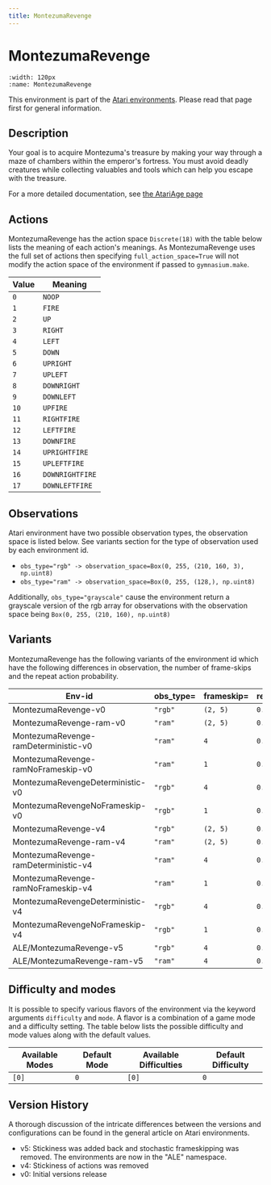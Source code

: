 ```yaml
---
title: MontezumaRevenge
---
```


# MontezumaRevenge

```{figure} ../../_static/videos/atari/montezuma_revenge.gif
:width: 120px
:name: MontezumaRevenge
```

This environment is part of the <a href='..'>Atari environments</a>. Please read that page first for general information.

## Description

Your goal is to acquire Montezuma's treasure by making your way through a maze of chambers within the emperor's fortress. You must avoid deadly creatures while collecting valuables and tools which can help you escape with the treasure.

For a more detailed documentation, see [the AtariAge page](https://atariage.com/manual_html_page.php?SoftwareLabelID=310)

## Actions

MontezumaRevenge has the action space `Discrete(18)` with the table below lists the meaning of each action's meanings.
As MontezumaRevenge uses the full set of actions then specifying `full_action_space=True` will not modify the action space of the environment if passed to `gymnasium.make`.

| Value   | Meaning         |
|---------|-----------------|
| `0`     | `NOOP`          |
| `1`     | `FIRE`          |
| `2`     | `UP`            |
| `3`     | `RIGHT`         |
| `4`     | `LEFT`          |
| `5`     | `DOWN`          |
| `6`     | `UPRIGHT`       |
| `7`     | `UPLEFT`        |
| `8`     | `DOWNRIGHT`     |
| `9`     | `DOWNLEFT`      |
| `10`    | `UPFIRE`        |
| `11`    | `RIGHTFIRE`     |
| `12`    | `LEFTFIRE`      |
| `13`    | `DOWNFIRE`      |
| `14`    | `UPRIGHTFIRE`   |
| `15`    | `UPLEFTFIRE`    |
| `16`    | `DOWNRIGHTFIRE` |
| `17`    | `DOWNLEFTFIRE`  |

## Observations

Atari environment have two possible observation types, the observation space is listed below.
See variants section for the type of observation used by each environment id.

- `obs_type="rgb" -> observation_space=Box(0, 255, (210, 160, 3), np.uint8)`
- `obs_type="ram" -> observation_space=Box(0, 255, (128,), np.uint8)`

Additionally, `obs_type="grayscale"` cause the environment return a grayscale version of the rgb array for observations with the observation space being `Box(0, 255, (210, 160), np.uint8)`

## Variants

MontezumaRevenge has the following variants of the environment id which have the following differences in observation,
the number of frame-skips and the repeat action probability.

| Env-id                               | obs_type=   | frameskip=   | repeat_action_probability=   |
|--------------------------------------|-------------|--------------|------------------------------|
| MontezumaRevenge-v0                  | `"rgb"`     | `(2, 5)`     | `0.25`                       |
| MontezumaRevenge-ram-v0              | `"ram"`     | `(2, 5)`     | `0.25`                       |
| MontezumaRevenge-ramDeterministic-v0 | `"ram"`     | `4`          | `0.25`                       |
| MontezumaRevenge-ramNoFrameskip-v0   | `"ram"`     | `1`          | `0.25`                       |
| MontezumaRevengeDeterministic-v0     | `"rgb"`     | `4`          | `0.25`                       |
| MontezumaRevengeNoFrameskip-v0       | `"rgb"`     | `1`          | `0.25`                       |
| MontezumaRevenge-v4                  | `"rgb"`     | `(2, 5)`     | `0.0`                        |
| MontezumaRevenge-ram-v4              | `"ram"`     | `(2, 5)`     | `0.0`                        |
| MontezumaRevenge-ramDeterministic-v4 | `"ram"`     | `4`          | `0.0`                        |
| MontezumaRevenge-ramNoFrameskip-v4   | `"ram"`     | `1`          | `0.0`                        |
| MontezumaRevengeDeterministic-v4     | `"rgb"`     | `4`          | `0.0`                        |
| MontezumaRevengeNoFrameskip-v4       | `"rgb"`     | `1`          | `0.0`                        |
| ALE/MontezumaRevenge-v5              | `"rgb"`     | `4`          | `0.25`                       |
| ALE/MontezumaRevenge-ram-v5          | `"ram"`     | `4`          | `0.25`                       |

## Difficulty and modes

It is possible to specify various flavors of the environment via the keyword arguments `difficulty` and `mode`.
A flavor is a combination of a game mode and a difficulty setting. The table below lists the possible difficulty and mode values
along with the default values.

| Available Modes   | Default Mode   | Available Difficulties   | Default Difficulty   |
|-------------------|----------------|--------------------------|----------------------|
| `[0]`             | `0`            | `[0]`                    | `0`                  |

## Version History

A thorough discussion of the intricate differences between the versions and configurations can be found in the general article on Atari environments.

* v5: Stickiness was added back and stochastic frameskipping was removed. The environments are now in the "ALE" namespace.
* v4: Stickiness of actions was removed
* v0: Initial versions release
